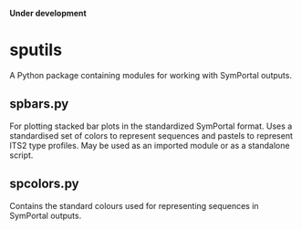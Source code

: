 **Under development**
# sputils
A Python package containing modules for working with SymPortal outputs.

## spbars.py
For plotting stacked bar plots in the standardized SymPortal
format. Uses a standardised set of colors to represent sequences and
pastels to represent ITS2 type profiles. May be used as an imported module
or as a standalone script.

## spcolors.py
Contains the standard colours used for representing sequences in SymPortal
outputs.